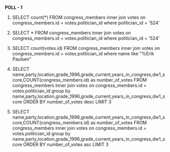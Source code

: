 **POLL - 1**

1.	SELECT count(*) FROM congress_members
inner join votes on congress_members.id = votes.politician_id
where politician_id = '524'

2.	SELECT * FROM congress_members
inner join votes on congress_members.id = votes.politician_id
where politician_id = '524'

3.	SELECT count(votes.id) FROM congress_members
inner join votes on congress_members.id = votes.politician_id
where name like "%Erik Paulsen"

4.	SELECT name,party,location,grade_1996,grade_current,years_in_congress,dw1_score,COUNT(congress_members.id) as number_of_votes  FROM congress_members
inner join votes on congress_members.id = votes.politician_id
group by name,party,location,grade_1996,grade_current,years_in_congress,dw1_score
ORDER BY number_of_votes desc
LIMIT 3

5.	SELECT name,party,location,grade_1996,grade_current,years_in_congress,dw1_score,COUNT(congress_members.id) as number_of_votes  FROM congress_members
inner join votes on congress_members.id = votes.politician_id
group by name,party,location,grade_1996,grade_current,years_in_congress,dw1_score 
ORDER BY number_of_votes asc
LIMIT 3
